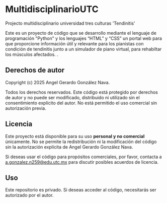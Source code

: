 # MultidisciplinarioUTC
Projecto multidisciplinario universidad tres culturas 'Tendinitis' 

Este es un proyecto de código que se desarrollo mediante el lenguaje de programación "Python" y los lenguajes “HTML” y “CSS” un portal web para que proporcione información útil y relevante para los pianistas con condición de tendinitis junto a un simulador de piano virtual, para rehabiltar los músculos afectados. .

## Derechos de autor

Copyright (c) 2025 Angel Gerardo González Nava.

Todos los derechos reservados. Este código está protegido por derechos de autor y no puede ser modificado, distribuido ni utilizado sin el consentimiento explícito del autor. No está permitido el uso comercial sin autorización previa.

## Licencia

Este proyecto está disponible para su uso **personal y no comercial** únicamente. No se permite la redistribución ni la modificación del código sin la autorización explícita de Angel Gerardo González Nava.

Si deseas usar el código para propósitos comerciales, por favor, contacta a a.gonzalez.n259@edu.utc.mx para discutir posibles acuerdos de licencia.

## Uso

Este repositorio es privado. Si deseas acceder al código, necesitarás ser autorizado por el autor.

